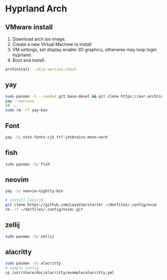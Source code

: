 # Hyprland Arch

## VMware install
1. Download arch iso image.
2. Create a new Virtual Machine to install
3. VM settings, set display enable 3D graphics, otherwise may loop login hyprland.
4. Boot and install.
```bash
archinstall --skip-version-check
```

## yay
```bash
sudo pacman -S --needed git base-devel && git clone https://aur.archlinux.org/yay-bin.git && cd yay-bin && makepkg -si
yay --version
cd ..
sudo rm -rf yay-bin
```

## Font
```bash
yay -Sy noto-fonts-cjk ttf-jetbrains-mono-nerd
```

## fish

```bash
sudo pacman -Sy fish
```

## neovim

```bash
yay -Sy neovim-nightly-bin

# install lazyvim
git clone https://github.com/LazyVim/starter ~/dotfiles/.config/nvim
rm -rf ~/dotfiles/.config/nvim/.git
```

## zellij
```bash
sudo pacman -Sy zellij
```
## alacritty
```bash
sudo pacman -Sy alacritty
# sample config
cp /usr/share/doc/alacritty/example/alacritty.yml
```
